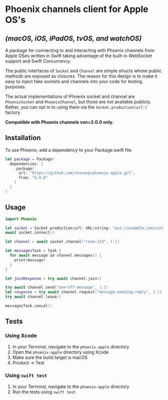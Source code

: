 # Phoenix channels client for Apple OS's

## _(macOS, iOS, iPadOS, tvOS, and watchOS)_

A package for connecting to and interacting with Phoenix channels from Apple OSes written in Swift taking advantage of the built-in WebSocket support and Swift Concurrency.

The public interfaces of `Socket` and `Channel` are simple structs whose public methods are exposed as closures. The reason for this design is to make it easy to inject fake sockets and channels into your code for testing purposes.

The actual implementations of Phoenix socket and channel are `PhoenixSocket` and `PhoenixChannel`, but those are not available publicly. Rather, you can opt in to using them via the `Socket.production(url:)` factory. 

**Compatible with Phoenix channels vsn=2.0.0 only.**

## Installation

To use Phoenix, add a dependency to your Package.swift file:

```swift
let package = Package(
  dependencies: [
    .package(
      url: "https://github.com/shareup/phoenix-apple.git",
      from: "8.0.0"
    )
  ]
)
```

## Usage

```swift
import Phoenix

let socket = Socket.production(url: URL(string: "wss://example.com/socket")!)
await socket.connect()

let channel = await socket.channel("room:123", [:])

let messagesTask = Task {
  for await message in channel.messages() {
    print(message)
  }
}

let joinResponse = try await channel.join()

try await channel.send("one-off-message", [:])
let response = try await channel.request("message-needing-reply", [:])
try await channel.leave()

messagesTask.cancel()
```

## Tests

### Using Xcode

1. In your Terminal, navigate to the `phoenix-apple` directory
2. Open the `phoenix-apple` directory using Xcode
3. Make sure the build target is macOS
4. Product -> Test

### Using `swift test`

1. In your Terminal, navigate to the `phoenix-apple` directory
2. Run the tests using `swift test`
